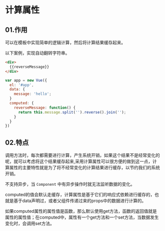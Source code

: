 # 计算属性
## 01.作用
可以在模板中实现简单的逻辑计算，然后将计算结果缓存起来。

以下案例，实现自动翻转字符串。
```html
<div>
  {{reverseMessage}}
</div>
```
```js
var app = new Vue({
  el: '#app',
  data: {
    message: 'hello';
  }
  computed: {
    reverseMessage: function() {
      return this.message.split('').reverse().join('');
    }
  }
})
```
## 02.特点
调用方法时，每次都需要进行计算，产生系统开销，如果这个结果不是经常变化的呢，就可以考虑将这个结果缓存起来,采用计算属性可以很方便的做到这一点，计算属性的主要特性就是为了将不经常变化的计算结果进行缓存，以节约我们的系统开销。

不支持异步，当 `Component` 中有异步操作时就无法监听数据的变化。

computed的值会默认走缓存，计算属性是基于它们的响应式依赖进行缓存的，也就是基于data声明过，或者父组件传递过来的props中的数据进行计算的。

如果computed属性的属性值是函数，那么默认使用get方法，函数的返回值就是属性的属性值；在computed中，属性有一个get方法和一个set方法，当数据发生变化时，会调用set方法。

